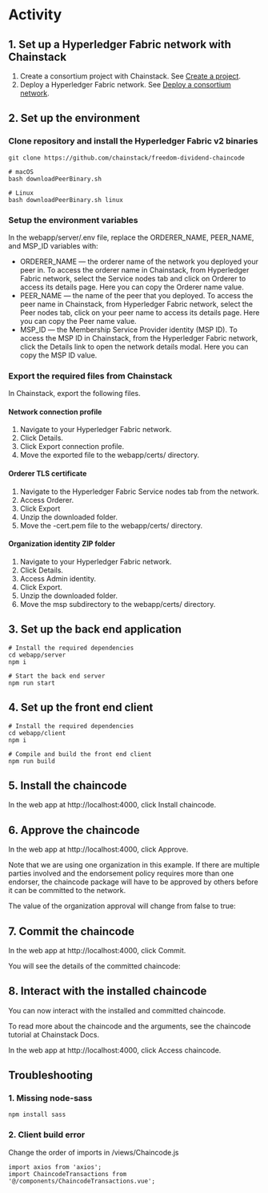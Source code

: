 # Activity
## 1. Set up a Hyperledger Fabric network with Chainstack
1. Create a consortium project with Chainstack. See [Create a project](https://docs.chainstack.com/platform/create-a-project).
2. Deploy a Hyperledger Fabric network. See [Deploy a consortium network](https://docs.chainstack.com/platform/deploy-a-consortium-network).
## 2. Set up the environment
### Clone repository and install the Hyperledger Fabric v2 binaries
    git clone https://github.com/chainstack/freedom-dividend-chaincode
    
    # macOS
    bash downloadPeerBinary.sh

    # Linux
    bash downloadPeerBinary.sh linux
### Setup the environment variables
In the webapp/server/.env file, replace the ORDERER_NAME, PEER_NAME, and MSP_ID variables with:

- ORDERER_NAME — the orderer name of the network you deployed your peer in. To access the orderer name in Chainstack, from Hyperledger Fabric network, select the Service nodes tab and click on Orderer to access its details page. Here you can copy the Orderer name value.
- PEER_NAME — the name of the peer that you deployed. To access the peer name in Chainstack, from Hyperledger Fabric network, select the Peer nodes tab, click on your peer name to access its details page. Here you can copy the Peer name value.
- MSP_ID — the Membership Service Provider identity (MSP ID). To access the MSP ID in Chainstack, from the Hyperledger Fabric network, click the Details link to open the network details modal. Here you can copy the MSP ID value.

### Export the required files from Chainstack
In Chainstack, export the following files.

#### Network connection profile
1. Navigate to your Hyperledger Fabric network.
2. Click Details.
3. Click Export connection profile.
4. Move the exported file to the webapp/certs/ directory.
#### Orderer TLS certificate
1. Navigate to the Hyperledger Fabric Service nodes tab from the network.
2. Access Orderer.
3. Click Export
4. Unzip the downloaded folder.
5. Move the -cert.pem file to the webapp/certs/ directory.
#### Organization identity ZIP folder
1. Navigate to your Hyperledger Fabric network.
2. Click Details.
3. Access Admin identity.
4. Click Export.
5. Unzip the downloaded folder.
6. Move the msp subdirectory to the webapp/certs/ directory.

## 3. Set up the back end application
    # Install the required dependencies
    cd webapp/server
    npm i

    # Start the back end server
    npm run start
## 4. Set up the front end client
    # Install the required dependencies
    cd webapp/client
    npm i

    # Compile and build the front end client
    npm run build
## 5. Install the chaincode
In the web app at http://localhost:4000, click Install chaincode.
## 6. Approve the chaincode
In the web app at http://localhost:4000, click Approve.

Note that we are using one organization in this example. If there are multiple parties involved and the endorsement policy requires more than one endorser, the chaincode package will have to be approved by others before it can be committed to the network.

The value of the organization approval will change from false to true:

## 7. Commit the chaincode
In the web app at http://localhost:4000, click Commit.

You will see the details of the committed chaincode:

## 8. Interact with the installed chaincode
You can now interact with the installed and committed chaincode.

To read more about the chaincode and the arguments, see the chaincode tutorial at Chainstack Docs.

In the web app at http://localhost:4000, click Access chaincode.

## Troubleshooting
### 1. Missing node-sass
    npm install sass
### 2. Client build error
Change the order of imports in /views/Chaincode.js

    import axios from 'axios';
    import ChaincodeTransactions from '@/components/ChaincodeTransactions.vue';